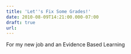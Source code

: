 ```yaml
---
title: 'Let''s Fix Some Grades!'
date: 2010-08-09T14:21:00.000-07:00
draft: true
url: 
---
```


For my new job and an Evidence Based Learning